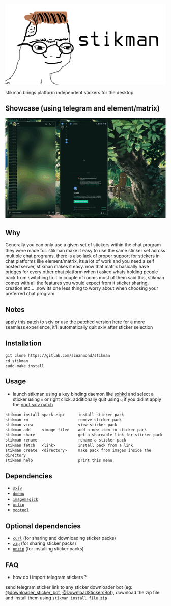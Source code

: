 ![stikman](stikman.png)

stikman brings platform independent stickers for the desktop


## Showcase (using telegram and element/matrix)
![stikman.gif](stikman.gif)

## Why
Generally you can only use a given set of stickers within the chat program they were made for. stikman make it easy to use the same sticker set across multiple chat programs. there is also lack of proper support for stickers in chat platforms like element/matrix, its a lot of work and you need a self hosted server, stikman makes it easy. now that matrix basically have bridges for every other chat platform  when i asked whats holding people back from switching to it in couple of rooms most of them said this, stikman comes with all the features you would expect from it sticker sharing, creation etc... .now its one less thing to worry about when choosing your preferred chat program

## Notes

apply [this](https://gitlab.com/sinanmohd/stikman/-/blob/master/nout-sxiv.patch) patch to sxiv or use the patched version [here](https://gitlab.com/sinanmohd/nsxiv) for a more seamless experience, it'll automatically quit sxiv after sticker selection

## Installation
```
git clone https://gitlab.com/sinanmohd/stikman
cd stikman
sudo make install
```

## Usage

* launch stikman using a key binding daemon like [sxhkd](https://wiki.archlinux.org/title/Sxhkd) and select a sticker using `m` or right click. additionally quit using `q` if you didint apply the [nout sxiv patch](https://gitlab.com/sinanmohd/stikman/-/blob/master/nout-sxiv.patch)

```
stikman install <pack.zip>      install sticker pack
stikman rm                      remove sticker pack
stikman view                    view sticker pack
stikman add     <image file>    add a new item to sticker pack 
stikman share                   get a shareable link for sticker pack
stikman rename                  rename a sticker pack
stikman fetch   <link>          install pack from a link 
stikman create  <directory>     make pack from images inside the directory
stikman help                    print this menu 
```

## Dependencies

* [`sxiv`](https://codeberg.org/nsxiv/nsxiv)
* [`dmenu`](https://tools.suckless.org/dmenu/)
* [`imagemagick`](https://imagemagick.org/index.php)
* [`xclip`](https://github.com/astrand/xclip)
* [`xdotool`](https://github.com/jordansissel/xdotool)

## Optional dependencies

* [`curl`](https://github.com/curl/curl) (for sharing and downloading sticker packs)
* [`zip`](http://www.info-zip.org/Zip.html) (for sharing sticker packs)
* [`unzip`](http://infozip.sourceforge.net/UnZip.html) (for installing sticker packs)

## FAQ

* how do i import telegram stickers ?

send telegram sticker link to any sticker downloader bot (eg: [@downloader_sticker_bot](https://t.me/downloader_sticker_bot), [@DownloadStickersBot](https://t.me/DownloadStickersBot)), download the zip file and install them using `stikman install file.zip`
